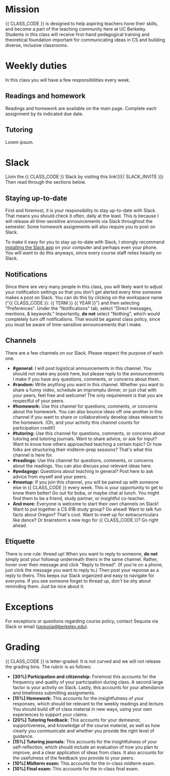 # Mission

{{ CLASS_CODE }} is designed to help aspiring teachers hone their skills, and become a part of the teaching community here at UC Berkeley. Students in this class will receive first-hand pedagogical training and theoretical foundation important for communicating ideas in CS and building diverse, inclusive classrooms.

# Weekly duties

In this class you will have a few responsibilities every week.

## Readings and homework

Readings and homework are available on the main page. Complete each assignment by its indicated due date.

## Tutoring

Lorem ipsum.

# Slack

[Join the {{ CLASS_CODE }} Slack by visiting this link!]({{ SLACK_INVITE }}) Then read through the sections below.

## Staying up-to-date

First and foremost, it is your responsibility to stay up-to-date with Slack. That means you should check it often, daily at the least. This is because I will release all time-sensitive announcements via Slack throughout the semester. Some homework assignments will also require you to post on Slack.

To make it easy for you to stay up-to-date with Slack, I strongly recommend [installing the Slack app](https://slack.com/downloads/) on your computer and perhaps even your phone. You will want to do this anyways, since every course staff relies heavily on Slack.

## Notifications

Since there are very many people in this class, you will likely want to adjust your notification settings so that you don't get alerted every time someone makes a post on Slack. You can do this by clicking on the workspace name ("{{ CLASS_CODE }}: {{ TERM }} {{ YEAR }}") and then selecting "Preferences". Under the "Notifications" tab, select "Direct messages, mentions, & keywords." Importantly, **do not** select "Nothing", which would completely turn off notifications. That would be against class policy, since you must be aware of time-sensitive announcements that I make.

## Channels

There are a few channels on our Slack. Please respect the purpose of each one.

* **#general:** I will post logistical announcements in this channel. You should not make any posts here, but please reply to the announcements I make if you have any questions, comments, or concerns about them.
* **#random:** Write anything you want in this channel. Whether you want to share a funny video, schedule an impromptu dinner, or just chat with your peers, feel free and welcome! The only requirement is that you are respectful of your peers.
* **#homework:** Use this channel for questions, comments, or concerns about the homework. You can also bounce ideas off one another in this channel if you want to share or collaboratively develop ideas relevant to the homework. (Oh, and your activity this channel counts for participation credit!)
* **#tutoring:** Use this channel for questions, comments, or concerns about tutoring and tutoring journals. Want to share advice, or ask for input? Want to know how others approached teaching a certain topic? Or how folks are structuring their midterm-prep sessions? That's what this channel is here for.
* **#readings:** Use this channel for questions, comments, or concerns about the readings. You can also discuss your relevant ideas here.
* **#pedagogy:** Questions about teaching in general? Post here to ask advice from myself and your peers.
* **#meetup:** If you join this channel, you will be paired up with someone else in {{ CLASS_CODE }} every week. This is your opportunity to get to know them better! Go out for boba, or maybe chat at lunch. You might find them to be a friend, study partner, or insightful co-teacher.
* **And more:** Everyone is welcome to start their own channels on Slack! Want to put together a CS 61B study group? Go ahead! Want to talk fun facts about Oregon? That's cool. Want to meet up for extracurriculars like dance? Or brainstorm a new logo for {{ CLASS_CODE }}? Go right ahead.

## Etiquette

There is one rule: thread up! When you want to reply to someone, **do not** simply post your followup underneath theirs in the same channel. Rather, hover over their message and click "Reply to thread". (If you're on a phone, just click the message you want to reply to.) Then post your reponse as a reply to theirs. This keeps our Slack organized and easy to navigate for everyone. If you see someone forget to thread up, don't be shy about reminding them. Just be nice about it.

# Exceptions

For exceptions or questions regarding course policy, contact Sequoia via Slack or email (sequoia@berkeley.edu).

# Grading

{{ CLASS_CODE }} is letter-graded. It is not curved and we will not release the grading bins. The rubric is as follows:

* **[30%] Participation and citizenship:** Foremost this accounts for the frequency and quality of your participation during class. A second large factor is your activity on Slack. Lastly, this accounts for your attendance and timeliness submitting assignments.
* **[15%] Homework:** This accounts for the insightfulness of your responses, which should be relevant to the weekly readings and lecture. You should build off of class material in new ways, using your own experiences to support your claims.
* **[20%] Tutoring feedback:** This accounts for your demeanor, supportiveness, and knowledge of the course material, as well as how clearly you communicate and whether you provide the right level of guidance.
* **[15%] Tutoring journals:** This accounts for the insightfulness of your self-reflection, which should include an evaluation of how you plan to improve, and a clear application of ideas from class. It also accounts for the usefulness of the feedback you provide to your peers.
* **[10%] Midterm exam:** This accounts for the in-class midterm exam.
* **[10%] Final exam:** This accounts for the in-class final exam.